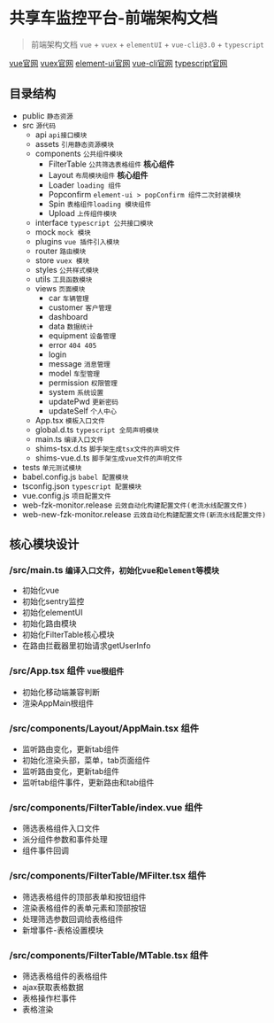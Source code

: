 # 共享车监控平台-前端架构文档
> 前端架构文档 `vue` + `vuex` + `elementUI` + `vue-cli@3.0` + `typescript`

[vue官网](https://cn.vuejs.org/)
[vuex官网](https://vuex.vuejs.org/zh/)
[element-ui官网](http://element-cn.eleme.io/#/zh-CN)
[vue-cli官网](https://cli.vuejs.org/zh/)
[typescript官网](http://www.tslang.cn/)

## 目录结构
  - public `静态资源`
  - src `源代码`
    - api `api接口模块`
    - assets `引用静态资源模块`
    - components `公共组件模块`
      - FilterTable `公共筛选表格组件` **核心组件**
      - Layout `布局模块组件` **核心组件**
      - Loader `loading 组件`
      - Popconfirm `element-ui > popConfirm 组件二次封装模块`
      - Spin `表格组件loading 模块组件`
      - Upload `上传组件模块`
    - interface `typescript 公共接口模块`
    - mock `mock 模块`
    - plugins `vue 插件引入模块`
    - router `路由模块`
    - store `vuex 模块`
    - styles `公共样式模块`
    - utils `工具函数模块`
    - views `页面模块`
      - car `车辆管理`
      - customer `客户管理`
      - dashboard
      - data `数据统计`
      - equipment `设备管理`
      - error `404 405`
      - login
      - message `消息管理`
      - model `车型管理`
      - permission `权限管理`
      - system `系统设置`
      - updatePwd `更新密码`
      - updateSelf `个人中心`
    - App.tsx `模板入口文件`
    - global.d.ts `typescript 全局声明模块`
    - main.ts `编译入口文件`
    - shims-tsx.d.ts `脚手架生成tsx文件的声明文件`
    - shims-vue.d.ts `脚手架生成vue文件的声明文件`
  - tests `单元测试模块`
  - babel.config.js `babel 配置模块`
  - tsconfig.json `typescript 配置模块`
  - vue.config.js `项目配置文件`
  - web-fzk-monitor.release `云效自动化构建配置文件(老流水线配置文件)`
  - web-new-fzk-monitor.release `云效自动化构建配置文件(新流水线配置文件)`

## 核心模块设计

### /src/main.ts `编译入口文件，初始化vue和element等模块`
  
  - 初始化vue
  - 初始化sentry监控
  - 初始化elementUI
  - 初始化路由模块
  - 初始化FilterTable核心模块
  - 在路由拦截器里初始请求getUserInfo 
 
### /src/App.tsx 组件 `vue根组件`
    
  - 初始化移动端兼容判断
  - 渲染AppMain根组件

### /src/components/Layout/AppMain.tsx 组件

  - 监听路由变化，更新tab组件
  - 初始化渲染头部，菜单，tab页面组件
  - 监听路由变化，更新tab组件
  - 监听tab组件事件，更新路由和tab组件

### /src/components/FilterTable/index.vue 组件

  - 筛选表格组件入口文件
  - 派分组件参数和事件处理
  - 组件事件回调

### /src/components/FilterTable/MFilter.tsx 组件
  
  - 筛选表格组件的顶部表单和按钮组件
  - 渲染表格组件的表单元素和顶部按钮
  - 处理筛选参数回调给表格组件
  - 新增事件-表格设置模块

### /src/components/FilterTable/MTable.tsx 组件

  - 筛选表格组件的表格组件
  - ajax获取表格数据
  - 表格操作栏事件
  - 表格渲染
### 